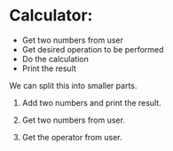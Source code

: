 # Calculator:

- Get two numbers from user
- Get desired operation to be performed
- Do the calculation
- Print the result

We can split this into smaller parts.

1. Add two numbers and print the result.

2. Get two numbers from user.

3. Get the operator from user.